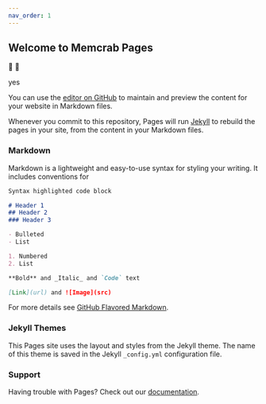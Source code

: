 ```yaml
---
nav_order: 1
---
```


## Welcome to Memcrab Pages

🚀 🐼

yes

You can use the [editor on GitHub](https://github.com/memcrab/docs/edit/master/README.md) to maintain and preview the content for your website in Markdown files.

Whenever you commit to this repository, Pages will run [Jekyll](https://jekyllrb.com/) to rebuild the pages in your site, from the content in your Markdown files.

### Markdown

Markdown is a lightweight and easy-to-use syntax for styling your writing. It includes conventions for

```markdown
Syntax highlighted code block

# Header 1
## Header 2
### Header 3

- Bulleted
- List

1. Numbered
2. List

**Bold** and _Italic_ and `Code` text

[Link](url) and ![Image](src)
```

For more details see [GitHub Flavored Markdown](https://guides.github.com/features/mastering-markdown/).

### Jekyll Themes

This Pages site uses the layout and styles from the Jekyll theme. The name of this theme is saved in the Jekyll `_config.yml` configuration file.

### Support

Having trouble with Pages? Check out our [documentation](https://help.github.com/categories/github-pages-basics/).